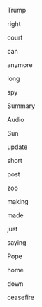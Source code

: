 Trump

right

court

can

anymore

long

spy

Summary

Audio

Sun

update

short

post

zoo

making

made

just

saying

Pope

home

down

ceasefire